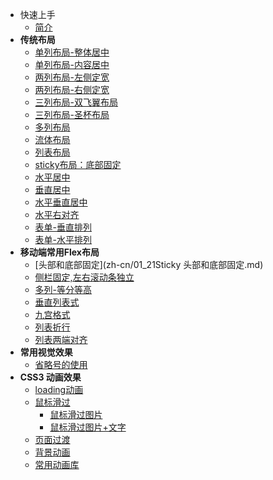 - 快速上手
  - [简介](zh-cn/README.md)
- <b>传统布局</b>
  - [单列布局-整体居中](zh-cn/00_01单列布局-整体居中.md)
  - [单列布局-内容居中](zh-cn/00_02单列布局-内容居中.md)
  - [两列布局-左侧定宽](zh-cn/00_03两列布局-左侧定宽.md)
  - [两列布局-右侧定宽](zh-cn/00_04两列布局-右侧定宽.md)
  - [三列布局-双飞翼布局](zh-cn/00_05三列布局-双飞翼布局.md)
  - [三列布局-圣杯布局](zh-cn/00_06三列布局-圣杯布局.md)
  - [多列布局](zh-cn/00_07多列布局.md)
  - [流体布局](zh-cn/00_08流体布局.md)
  - [列表布局](zh-cn/00_09列表布局.md)
  - [sticky布局：底部固定](zh-cn/00_10sticky布局：底部固定.md)
  - [水平居中](zh-cn/00_11水平居中.md)
  - [垂直居中](zh-cn/00_12垂直居中.md)
  - [水平垂直居中](zh-cn/00_13水平垂直居中.md)
  - [水平右对齐](zh-cn/00_14水平右对齐.md)
  - [表单-垂直排列](zh-cn/00_15表单-垂直排列.md)
  - [表单-水平排列](zh-cn/00_16表单-水平排列.md)
  <!-- - [九宫格布局](zh-cn/07九宫格布局.md) -->
- <b>移动端常用Flex布局</b>
  - [头部和底部固定](zh-cn/01_21Sticky 头部和底部固定.md)
  - [侧栏固定,左右滚动条独立](zh-cn/01_18侧栏固定,滚动条独立.md)
  - [多列-等分等高](zh-cn/01_09多列等分布局.md)
  - [垂直列表式](zh-cn/01_12列表式布局.md)
  - [九宫格式](zh-cn/01_11九宫格布局.md)
  - [列表折行](zh-cn/01_14列表折行布局.md)
  - [列表两端对齐](zh-cn/01_15两端对齐.md)
- <b>常用视觉效果</b>
  - [省略号的使用](zh-cn/02_01省略号显示.md)
- <b>CSS3 动画效果</b>
  - [loading动画](zh-cn/03_01loading动画.md)
  - [鼠标滑过](zh-cn/03_02鼠标滑过.md)
    - [鼠标滑过图片](zh-cn/03_02-01鼠标滑过图片.md)
    - [鼠标滑过图片+文字](zh-cn/03_02-02鼠标滑过图片+文字.md)
  - [页面过渡](zh-cn/03_03页面过渡.md)
  - [背景动画](zh-cn/03_04背景动画.md)
  - [常用动画库](zh-cn/03_05常用动画库.md)